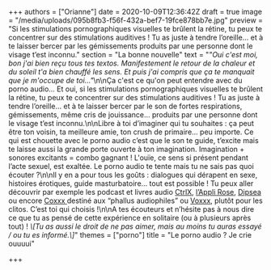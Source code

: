 +++
authors = ["Orianne"]
date = 2020-10-09T12:36:42Z
draft = true
image = "/media/uploads/095b8fb3-f56f-432a-bef7-19fce878bb7e.jpg"
preview = "Si les stimulations pornographiques visuelles te brûlent la rétine, tu peux te concentrer sur des stimulations auditives ! Tu as juste à tendre l’oreille… et à te laisser bercer par les gémissements produits par une personne dont le visage t’est inconnu."
section = "La bonne nouvelle"
text = "_\"Oui c'est moi, bon j'ai bien reçu tous tes textos. Manifestement le retour de la chaleur et du soleil t'a bien chauffé les sens._ _Et puis j'ai compris que ça te manquait que je m'occupe de toi...\"_\n\nÇa c'est ce qu'on peut entendre avec du porno audio... Et oui, si les stimulations pornographiques visuelles te brûlent la rétine, tu peux te concentrer sur des stimulations auditives ! Tu as juste à tendre l’oreille… et à te laisser bercer par le son de fortes respirations, gémissements, même cris de jouissance… produits par une personne dont le visage t’est inconnu.\n\nLibre à toi d’imaginer qui tu souhaites : ça peut être ton voisin, ta meilleure amie, ton crush de primaire… peu importe. Ce qui est chouette avec le porno audio c’est que le son te guide, t’excite mais te laisse aussi la grande porte ouverte à ton imagination. Imagination + sonores excitants = combo gagnant ! L'ouïe, ce sens si présent pendant l’acte sexuel, est exaltée. Le porno audio te tente mais tu ne sais pas quoi écouter ?\n\nIl y en a pour tous les goûts : dialogues qui dérapent en sexe, histoires érotiques, guide masturbatoire… tout est possible ! Tu peux aller découvrir par exemple les podcast et livres audio [CtrlX](http://ctrlx.fr/), [l’Appli Rose](https://www.audible.fr/series/LAppli-Rose-Livres-Audio/B07DQRD7MV), [Dipsea](https://www.dipseastories.com/) ou encore [Coxxx ](https://www.coxxx.org/home)destiné aux “phallus audiophiles” ou [Voxxx](https://www.voxxx.org/home), plutôt pour les clitos. C’est toi qui choisis !\n\nA tes écouteurs et n’hésite pas à nous dire ce que tu as pensé de cette expérience en solitaire (ou à plusieurs après tout) ! _\\[Tu as aussi le droit de ne pas aimer, mais au moins tu auras essayé / ou tu es informé.\\]_"
themes = ["porno"]
title = "Le porno audio ? Je crie ouuuui"

+++
